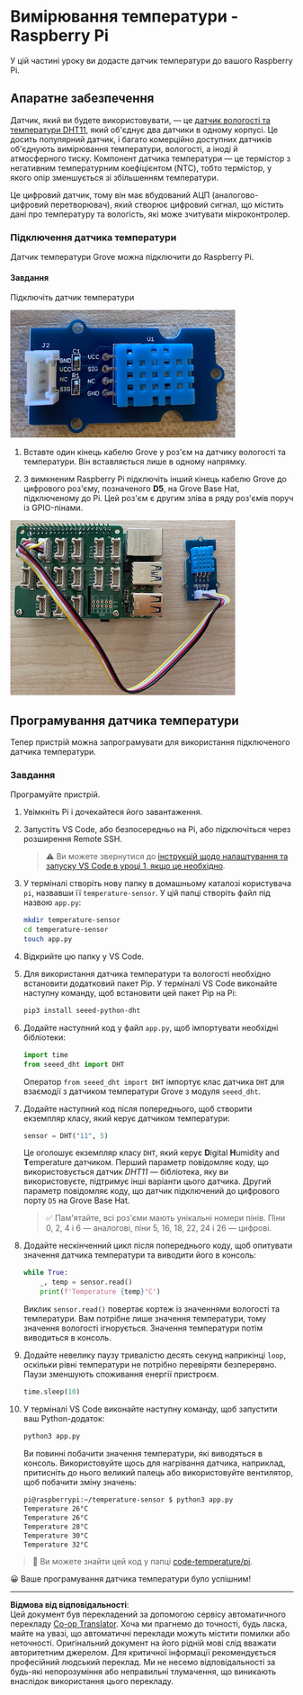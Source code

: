 <!--
CO_OP_TRANSLATOR_METADATA:
{
  "original_hash": "7678f7c67b97ee52d5727496dcd7d346",
  "translation_date": "2025-08-28T18:05:52+00:00",
  "source_file": "2-farm/lessons/1-predict-plant-growth/pi-temp.md",
  "language_code": "uk"
}
-->
# Вимірювання температури - Raspberry Pi

У цій частині уроку ви додасте датчик температури до вашого Raspberry Pi.

## Апаратне забезпечення

Датчик, який ви будете використовувати, — це [датчик вологості та температури DHT11](https://www.seeedstudio.com/Grove-Temperature-Humidity-Sensor-DHT11.html), який об'єднує два датчики в одному корпусі. Це досить популярний датчик, і багато комерційно доступних датчиків об'єднують вимірювання температури, вологості, а іноді й атмосферного тиску. Компонент датчика температури — це термістор з негативним температурним коефіцієнтом (NTC), тобто термістор, у якого опір зменшується зі збільшенням температури.

Це цифровий датчик, тому він має вбудований АЦП (аналогово-цифровий перетворювач), який створює цифровий сигнал, що містить дані про температуру та вологість, які може зчитувати мікроконтролер.

### Підключення датчика температури

Датчик температури Grove можна підключити до Raspberry Pi.

#### Завдання

Підключіть датчик температури

![Датчик температури Grove](../../../../../translated_images/grove-dht11.07f8eafceee170043efbb53e1d15722bd4e00fbaa9ff74290b57e9f66eb82c17.uk.png)

1. Вставте один кінець кабелю Grove у роз'єм на датчику вологості та температури. Він вставляється лише в одному напрямку.

1. З вимкненим Raspberry Pi підключіть інший кінець кабелю Grove до цифрового роз'єму, позначеного **D5**, на Grove Base Hat, підключеному до Pi. Цей роз'єм є другим зліва в ряду роз'ємів поруч із GPIO-пінами.

![Датчик температури Grove, підключений до роз'єму A0](../../../../../translated_images/pi-temperature-sensor.3ff82fff672c8e565ef25a39d26d111de006b825a7e0867227ef4e7fbff8553c.uk.png)

## Програмування датчика температури

Тепер пристрій можна запрограмувати для використання підключеного датчика температури.

### Завдання

Програмуйте пристрій.

1. Увімкніть Pi і дочекайтеся його завантаження.

1. Запустіть VS Code, або безпосередньо на Pi, або підключіться через розширення Remote SSH.

    > ⚠️ Ви можете звернутися до [інструкцій щодо налаштування та запуску VS Code в уроці 1, якщо це необхідно](../../../1-getting-started/lessons/1-introduction-to-iot/pi.md).

1. У терміналі створіть нову папку в домашньому каталозі користувача `pi`, назвавши її `temperature-sensor`. У цій папці створіть файл під назвою `app.py`:

    ```sh
    mkdir temperature-sensor
    cd temperature-sensor
    touch app.py
    ```

1. Відкрийте цю папку у VS Code.

1. Для використання датчика температури та вологості необхідно встановити додатковий пакет Pip. У терміналі VS Code виконайте наступну команду, щоб встановити цей пакет Pip на Pi:

    ```sh
    pip3 install seeed-python-dht
    ```

1. Додайте наступний код у файл `app.py`, щоб імпортувати необхідні бібліотеки:

    ```python
    import time
    from seeed_dht import DHT
    ```

    Оператор `from seeed_dht import DHT` імпортує клас датчика `DHT` для взаємодії з датчиком температури Grove з модуля `seeed_dht`.

1. Додайте наступний код після попереднього, щоб створити екземпляр класу, який керує датчиком температури:

    ```python
    sensor = DHT("11", 5)
    ```

    Це оголошує екземпляр класу `DHT`, який керує **D**igital **H**umidity and **T**emperature датчиком. Перший параметр повідомляє коду, що використовується датчик *DHT11* — бібліотека, яку ви використовуєте, підтримує інші варіанти цього датчика. Другий параметр повідомляє коду, що датчик підключений до цифрового порту `D5` на Grove Base Hat.

    > ✅ Пам'ятайте, всі роз'єми мають унікальні номери пінів. Піни 0, 2, 4 і 6 — аналогові, піни 5, 16, 18, 22, 24 і 26 — цифрові.

1. Додайте нескінченний цикл після попереднього коду, щоб опитувати значення датчика температури та виводити його в консоль:

    ```python
    while True:
        _, temp = sensor.read()
        print(f'Temperature {temp}°C')
    ```

    Виклик `sensor.read()` повертає кортеж із значеннями вологості та температури. Вам потрібне лише значення температури, тому значення вологості ігнорується. Значення температури потім виводиться в консоль.

1. Додайте невелику паузу тривалістю десять секунд наприкінці `loop`, оскільки рівні температури не потрібно перевіряти безперервно. Паузи зменшують споживання енергії пристроєм.

    ```python
    time.sleep(10)
    ```

1. У терміналі VS Code виконайте наступну команду, щоб запустити ваш Python-додаток:

    ```sh
    python3 app.py
    ```

    Ви повинні побачити значення температури, які виводяться в консоль. Використовуйте щось для нагрівання датчика, наприклад, притисніть до нього великий палець або використовуйте вентилятор, щоб побачити зміну значень:

    ```output
    pi@raspberrypi:~/temperature-sensor $ python3 app.py 
    Temperature 26°C
    Temperature 26°C
    Temperature 28°C
    Temperature 30°C
    Temperature 32°C
    ```

> 💁 Ви можете знайти цей код у папці [code-temperature/pi](../../../../../2-farm/lessons/1-predict-plant-growth/code-temperature/pi).

😀 Ваше програмування датчика температури було успішним!

---

**Відмова від відповідальності**:  
Цей документ був перекладений за допомогою сервісу автоматичного перекладу [Co-op Translator](https://github.com/Azure/co-op-translator). Хоча ми прагнемо до точності, будь ласка, майте на увазі, що автоматичні переклади можуть містити помилки або неточності. Оригінальний документ на його рідній мові слід вважати авторитетним джерелом. Для критичної інформації рекомендується професійний людський переклад. Ми не несемо відповідальності за будь-які непорозуміння або неправильні тлумачення, що виникають внаслідок використання цього перекладу.